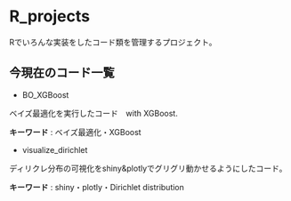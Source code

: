 # R_projects #
Rでいろんな実装をしたコード類を管理するプロジェクト。

## 今現在のコード一覧 ##

- BO_XGBoost

ベイズ最適化を実行したコード　with XGBoost.

__キーワード__ : ベイズ最適化・XGBoost

- visualize_dirichlet

ディリクレ分布の可視化をshiny&plotlyでグリグリ動かせるようにしたコード。

__キーワード__ : shiny・plotly・Dirichlet distribution
